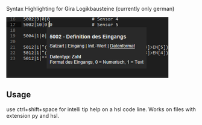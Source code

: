 Syntax Highlighting for Gira Logikbausteine (currently only german)

![Screenshot](/Screenshot.png)

## Usage ##

use ctrl+shift+space for intelli tip help on a hsl code line. Works on files with extension py and hsl.
